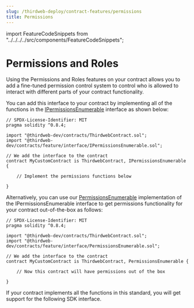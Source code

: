 ```yaml
---
slug: /thirdweb-deploy/contract-features/permissions
title: Permissions
---
```


import FeatureCodeSnippets from "../../../../src/components/FeatureCodeSnippets";

# Permissions and Roles

Using the Permissions and Roles features on your contract allows you to add a fine-tuned permission control system to control who is allowed to interact with different parts of your contract functionality.

You can add this interface to your contract by implementing all of the functions in the [IPermissionsEnumerable](https://portal.thirdweb.com/contracts/IPermissionsEnumerable) interface as shown below:

```solidity
// SPDX-License-Identifier: MIT
pragma solidity ^0.8.4;

import "@thirdweb-dev/contracts/ThirdwebContract.sol";
import "@thirdweb-dev/contracts/feature/interface/IPermissionsEnumerable.sol";

// We add the interface to the contract
contract MyCustomContract is ThirdwebContract, IPermissionsEnumerable {

    // Implement the permissions functions below

}
```

Alternatively, you can use our [PermissionsEnumerable](https://github.com/thirdweb-dev/contracts/feature/permissions/PermissionsEnumerable.sol) implementation of the IPermissionsEnumerable interface to get permissions functionality for your contract out-of-the-box as follows:

```solidity
// SPDX-License-Identifier: MIT
pragma solidity ^0.8.4;

import "@thirdweb-dev/contracts/ThirdwebContract.sol";
import "@thirdweb-dev/contracts/feature/interface/PermissionsEnumerable.sol";

// We add the interface to the contract
contract MyCustomContract is ThirdwebContract, PermissionsEnumerable {

    // Now this contract will have permissions out of the box

}
```

If your contract implements all the functions in this standard, you will get support for the following SDK interface.

<FeatureCodeSnippets featureName="Permissions" />
